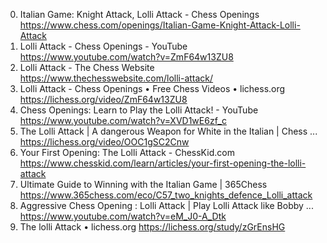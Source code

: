 0. Italian Game: Knight Attack, Lolli Attack - Chess Openings
https://www.chess.com/openings/Italian-Game-Knight-Attack-Lolli-Attack
1. Lolli Attack - Chess Openings - YouTube
https://www.youtube.com/watch?v=ZmF64w13ZU8
2. Lolli Attack - The Chess Website
https://www.thechesswebsite.com/lolli-attack/
3. Lolli Attack - Chess Openings • Free Chess Videos • lichess.org
https://lichess.org/video/ZmF64w13ZU8
4. Chess Openings: Learn to Play the Lolli Attack! - YouTube
https://www.youtube.com/watch?v=XVD1wE6zf_c
5. The Lolli Attack | A dangerous Weapon for White in the Italian | Chess ...
https://lichess.org/video/OOC1gSC2Cnw
6. Your First Opening: The Lolli Attack - ChessKid.com
https://www.chesskid.com/learn/articles/your-first-opening-the-lolli-attack
7. Ultimate Guide to Winning with the Italian Game | 365Chess
https://www.365chess.com/eco/C57_two_knights_defence_Lolli_attack
8. Aggressive Chess Opening : Lolli Attack | Play Lolli Attack like Bobby ...
https://www.youtube.com/watch?v=eM_J0-A_Dtk
9. The lolli Attack • lichess.org
https://lichess.org/study/zGrEnsHG
